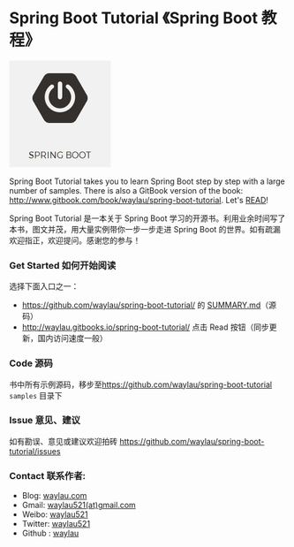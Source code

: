 # Spring Boot Tutorial 《Spring Boot 教程》

![](images/spring-boot-logo.jpg)

Spring Boot  Tutorial takes you to learn Spring Boot  step by step with a large number of samples. There is also a GitBook version of the book: <http://www.gitbook.com/book/waylau/spring-boot-tutorial>.
Let's [READ](SUMMARY.md)!

Spring Boot Tutorial 是一本关于 Spring Boot 学习的开源书。利用业余时间写了本书，图文并茂，用大量实例带你一步一步走进 Spring Boot 的世界。如有疏漏欢迎指正，欢迎提问。感谢您的参与！
 
### Get Started 如何开始阅读

选择下面入口之一：

* <https://github.com/waylau/spring-boot-tutorial/> 的 [SUMMARY.md](SUMMARY.md)（源码）
* <http://waylau.gitbooks.io/spring-boot-tutorial/> 点击 Read 按钮（同步更新，国内访问速度一般）
 
### Code 源码

书中所有示例源码，移步至<https://github.com/waylau/spring-boot-tutorial>  `samples` 目录下

### Issue 意见、建议

如有勘误、意见或建议欢迎拍砖 <https://github.com/waylau/spring-boot-tutorial/issues>

### Contact 联系作者:

* Blog: [waylau.com](http://waylau.com)
* Gmail: [waylau521(at)gmail.com](mailto:waylau521@gmail.com)
* Weibo: [waylau521](http://weibo.com/waylau521)
* Twitter: [waylau521](https://twitter.com/waylau521)
* Github : [waylau](https://github.com/waylau)
